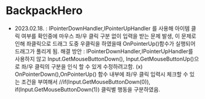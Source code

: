 # BackpackHero

- 2023.02.18. : IPointerDownHandler,IPointerUpHandler 를 사용해 아이템 클릭 여부를 확인중에 마우스 좌/우 클릭 구분 없이 입력을 받는 문제 발생, 
                이 문제로 인해 좌클릭으로 드래그 도중 우클릭을 하였을때 OnPointerUp()함수가 실행되어 드래그가 풀리게 됨.
                해결 방안 :  IPointerDownHandler,IPointerUpHandler를 사용하지 않고 Input.GetMouseButtonDown(), Input.GetMouseButtonUp()으로 좌/우 클릭의 구분을 인식 할 수 있게 수정하려고함. (x)
                OnPointerDown(),OnPointerUp() 함수 내부에 좌/우 클릭 입력시 체크할 수 있는 조건을 부여해서 //if(Input.GetMouseButtonDown(0)), if(Input.GetMouseButtonDown(1))
                클릭별 행동을 구분하였음.
